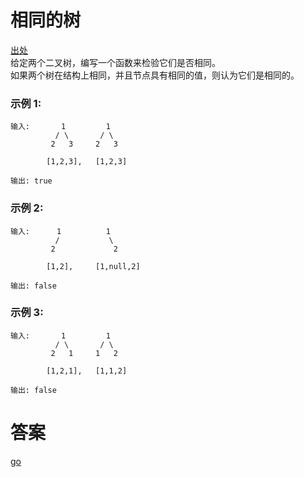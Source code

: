 # 相同的树  
[出处](https://leetcode-cn.com/problems/same-tree)  
给定两个二叉树，编写一个函数来检验它们是否相同。  
如果两个树在结构上相同，并且节点具有相同的值，则认为它们是相同的。  

### 示例 1: 

```text
输入:       1         1
          / \       / \
         2   3     2   3

        [1,2,3],   [1,2,3]

输出: true

```

### 示例 2:  
```text
输入:      1          1
          /           \
         2             2

        [1,2],     [1,null,2]

输出: false

```

### 示例 3: 

```text
输入:       1         1
          / \       / \
         2   1     1   2

        [1,2,1],   [1,1,2]

输出: false

```

# 答案
[go](../../leecode/0100/main.go)
